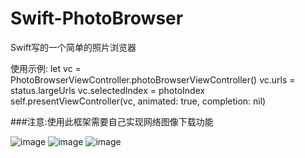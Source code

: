 # Swift-PhotoBrowser
Swift写的一个简单的照片浏览器

使用示例:
        let vc = PhotoBrowserViewController.photoBrowserViewController()
        vc.urls = status.largeUrls
        vc.selectedIndex = photoIndex
        self.presentViewController(vc, animated: true, completion: nil)


###注意:使用此框架需要自己实现网络图像下载功能

![image](https://github.com/kouliang/Swift-PhotoBrowser/blob/master/image/1.png)
![image](https://github.com/kouliang/Swift-PhotoBrowser/blob/master/image/2.png)
![image](https://github.com/kouliang/Swift-PhotoBrowser/blob/master/image/3.png)
